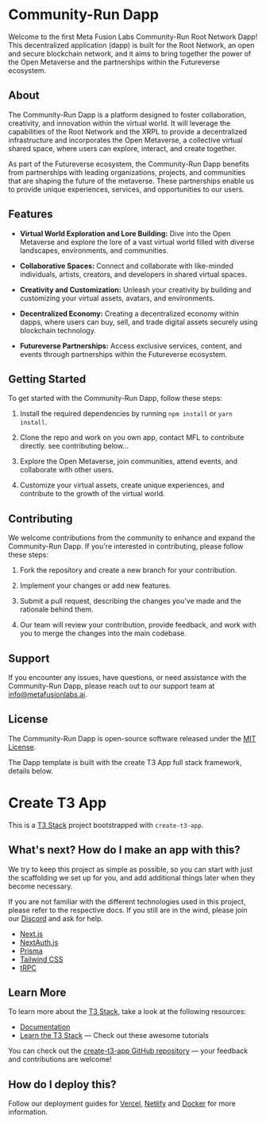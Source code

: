 # Community-Run Dapp

Welcome to the first Meta Fusion Labs Community-Run Root Network Dapp! This decentralized application (dapp) is built for the Root Network, an open and secure blockchain network, and it aims to bring together the power of the Open Metaverse and the partnerships within the Futureverse ecosystem.

## About

The Community-Run Dapp is a platform designed to foster collaboration, creativity, and innovation within the virtual world. It will leverage the capabilities of the Root Network and the XRPL to provide a decentralized infrastructure and incorporates the Open Metaverse, a collective virtual shared space, where users can explore, interact, and create together.

As part of the Futureverse ecosystem, the Community-Run Dapp benefits from partnerships with leading organizations, projects, and communities that are shaping the future of the metaverse. These partnerships enable us to provide unique experiences, services, and opportunities to our users.

## Features

- **Virtual World Exploration and Lore Building:** Dive into the Open Metaverse and explore the lore of a vast virtual world filled with diverse landscapes, environments, and communities.

- **Collaborative Spaces:** Connect and collaborate with like-minded individuals, artists, creators, and developers in shared virtual spaces.

- **Creativity and Customization:** Unleash your creativity by building and customizing your virtual assets, avatars, and environments.

- **Decentralized Economy:** Creating a decentralized economy within dapps, where users can buy, sell, and trade digital assets securely using blockchain technology.

- **Futureverse Partnerships:** Access exclusive services, content, and events through partnerships within the Futureverse ecosystem.

## Getting Started

To get started with the Community-Run Dapp, follow these steps:

1. Install the required dependencies by running `npm install` or `yarn install`.

2. Clone the repo and work on you own app, contact MFL to contribute directly. see contributing below...

3. Explore the Open Metaverse, join communities, attend events, and collaborate with other users.

4. Customize your virtual assets, create unique experiences, and contribute to the growth of the virtual world.

## Contributing

We welcome contributions from the community to enhance and expand the Community-Run Dapp. If you're interested in contributing, please follow these steps:

1. Fork the repository and create a new branch for your contribution.

2. Implement your changes or add new features.

3. Submit a pull request, describing the changes you've made and the rationale behind them.

4. Our team will review your contribution, provide feedback, and work with you to merge the changes into the main codebase.

## Support

If you encounter any issues, have questions, or need assistance with the Community-Run Dapp, please reach out to our support team at [info@metafusionlabs.ai](https://www.metafusionlabs.ai).

## License

The Community-Run Dapp is open-source software released under the [MIT License](LICENSE).

The Dapp template is built with the create T3 App full stack framework, details below.



# Create T3 App

This is a [T3 Stack](https://create.t3.gg/) project bootstrapped with `create-t3-app`.

## What's next? How do I make an app with this?

We try to keep this project as simple as possible, so you can start with just the scaffolding we set up for you, and add additional things later when they become necessary.

If you are not familiar with the different technologies used in this project, please refer to the respective docs. If you still are in the wind, please join our [Discord](https://t3.gg/discord) and ask for help.

- [Next.js](https://nextjs.org)
- [NextAuth.js](https://next-auth.js.org)
- [Prisma](https://prisma.io)
- [Tailwind CSS](https://tailwindcss.com)
- [tRPC](https://trpc.io)

## Learn More

To learn more about the [T3 Stack](https://create.t3.gg/), take a look at the following resources:

- [Documentation](https://create.t3.gg/)
- [Learn the T3 Stack](https://create.t3.gg/en/faq#what-learning-resources-are-currently-available) — Check out these awesome tutorials

You can check out the [create-t3-app GitHub repository](https://github.com/t3-oss/create-t3-app) — your feedback and contributions are welcome!

## How do I deploy this?

Follow our deployment guides for [Vercel](https://create.t3.gg/en/deployment/vercel), [Netlify](https://create.t3.gg/en/deployment/netlify) and [Docker](https://create.t3.gg/en/deployment/docker) for more information.

